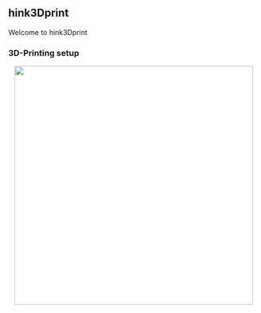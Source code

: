 ## hink3Dprint

Welcome to hink3Dprint

### 3D-Printing setup

<p align="center">
  <img height="480" src="images/printer_enclosure.jpg?raw=true">
</p>
